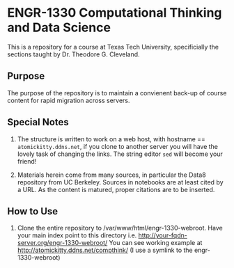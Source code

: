# ENGR-1330 Computational Thinking and Data Science
This is a repository for a course at Texas Tech University, specificially the sections taught by Dr. Theodore G. Cleveland.

## Purpose
The purpose of the repository is to maintain a convienent back-up of course content for rapid migration across servers.  

## Special Notes
1. The structure is written to work on a web host, with hostname == `atomickitty.ddns.net`, if you clone to another server you will have the lovely task of changing the links.  The string editor `sed` will become your friend!

2. Materials herein come from many sources, in particular the Data8 repository from UC Berkeley.  Sources in notebooks are at least cited by a URL.  As the content is matured, proper citations are to be inserted.

## How to Use
1. Clone the entire repository to /var/www/html/engr-1330-webroot.  Have your main index point to this directory i.e. http://your-fqdn-server.org/engr-1330-webroot/
You can see working example at http://atomickitty.ddns.net/compthink/ (I use a symlink to the engr-1330-webroot)
